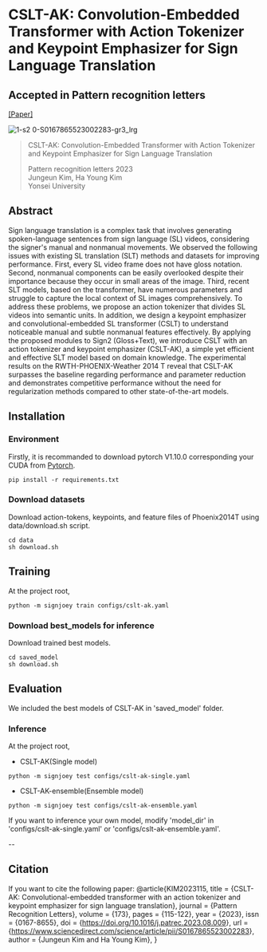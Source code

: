 # CSLT-AK: Convolution-Embedded Transformer with Action Tokenizer and Keypoint Emphasizer for Sign Language Translation
## Accepted in Pattern recognition letters

[[Paper]](💥)

![1-s2 0-S0167865523002283-gr3_lrg](https://github.com/jekim5418/TDA_KD/assets/60121575/87d6e71c-eaee-49c4-b2eb-99b50b27ebf5)

> CSLT-AK: Convolution-Embedded Transformer with Action Tokenizer and Keypoint Emphasizer for Sign Language Translation
>
>Pattern recognition letters 2023\
>Jungeun Kim, Ha Young Kim\
>Yonsei University
>

## Abstract

Sign language translation is a complex task that involves generating spoken-language sentences from sign language (SL) videos, considering the signer's manual and nonmanual movements. We observed the following issues with existing SL translation (SLT) methods and datasets for improving performance. First, every SL video frame does not have gloss notation. Second, nonmanual components can be easily overlooked despite their importance because they occur in small areas of the image. Third, recent SLT models, based on the transformer, have numerous parameters and struggle to capture the local context of SL images comprehensively. To address these problems, we propose an action tokenizer that divides SL videos into semantic units. In addition, we design a keypoint emphasizer and convolutional-embedded SL transformer (CSLT) to understand noticeable manual and subtle nonmanual features effectively. By applying the proposed modules to Sign2 (Gloss+Text), we introduce CSLT with an action tokenizer and keypoint emphasizer (CSLT-AK), a simple yet efficient and effective SLT model based on domain knowledge. The experimental results on the RWTH-PHOENIX-Weather 2014 T reveal that CSLT-AK surpasses the baseline regarding performance and parameter reduction and demonstrates competitive performance without the need for regularization methods compared to other state-of-the-art models.

## Installation

### Environment

Firstly, it is recommanded to download pytorch V1.10.0 corresponding your CUDA from [Pytorch](https://pytorch.org/get-started/previous-versions/). 
```
pip install -r requirements.txt 
```

### Download datasets

Download action-tokens, keypoints, and feature files of Phoenix2014T using data/download.sh script.
```
cd data
sh download.sh
```

## Training
At the project root,
```
python -m signjoey train configs/cslt-ak.yaml
```

### Download best_models for inference

Download trained best models.
```
cd saved_model
sh download.sh
```

## Evaluation
We included the best models of CSLT-AK in 'saved_model' folder.

### Inference
At the project root,
- CSLT-AK(Single model)
```
python -m signjoey test configs/cslt-ak-single.yaml
```

- CSLT-AK-ensemble(Ensemble model)
```
python -m signjoey test configs/cslt-ak-ensemble.yaml
```

If you want to inference your own model, modify 'model_dir' in 'configs/cslt-ak-single.yaml' or 'configs/cslt-ak-ensemble.yaml'.

--
## Citation
If you want to cite the following paper:
@article{KIM2023115,
	title = {CSLT-AK: Convolutional-embedded transformer with an action tokenizer and keypoint emphasizer for sign language translation},
	journal = {Pattern Recognition Letters},
	volume = {173},
	pages = {115-122},
	year = {2023},
	issn = {0167-8655},
	doi = {<https://doi.org/10.1016/j.patrec.2023.08.009>},
	url = {<https://www.sciencedirect.com/science/article/pii/S0167865523002283>},
	author = {Jungeun Kim and Ha Young Kim},
}